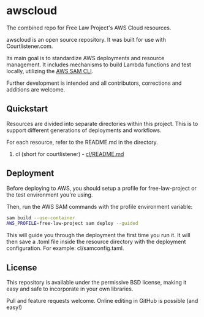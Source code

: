 # awscloud
The combined repo for Free Law Project's AWS Cloud resources.

awscloud is an open source repository. It was built for use with Courtlistener.com.

Its main goal is to standardize AWS deployments and resource management.
It includes mechanisms to build Lambda functions and test locally, utilizing the [AWS SAM CLI](https://docs.aws.amazon.com/serverless-application-model/latest/developerguide/what-is-sam.html).

Further development is intended and all contributors, corrections and additions are welcome.

## Quickstart

Resources are divided into separate directories within this project. This is to support different generations of deployments and workflows.

For each resource, refer to the README.md in the directory.

1. cl (short for courtlistener) - [cl/README.md](cl/README.md)

## Deployment

Before deploying to AWS, you should setup a profile for free-law-project or the test environment you're using.

Then, run the AWS SAM commands with the profile environment variable:

```bash
sam build --use-container
AWS_PROFILE=free-law-project sam deploy --guided
```

This will guide you through the deployment the first time you run it. It will then save a .toml file inside the resource directory with the deployment configuration. For example: cl/samconfig.taml.

## License

This repository is available under the permissive BSD license, making it easy and safe to incorporate in your own libraries.

Pull and feature requests welcome. Online editing in GitHub is possible (and easy!)
